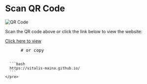 
<!DOCTYPE html>
<html>
<head>
    <title>QR Code Scanner</title>
</head>
<body>
    <h1>Scan QR Code</h1>
    <img src="images/resized_qr_code.png" alt="QR Code">
    <p>Scan the QR code above or click the link below to view the website:</p>
    <a href="https://vitalis-maina.github.io/">Click here to view</a>
    <pre>
      # or copy

      ```bash
      https://vitalis-maina.github.io/
      ```
    </pre>
</body>
</html>
